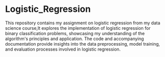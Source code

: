 # Logistic_Regression
This repository contains my assignment on logistic regression from my data science course,It explores the implementation of logistic regression for binary classification problems, showcasing my understanding of the algorithm's principles and application. The code and accompanying documentation provide insights into the data preprocessing, model training, and evaluation processes involved in logistic regression.
